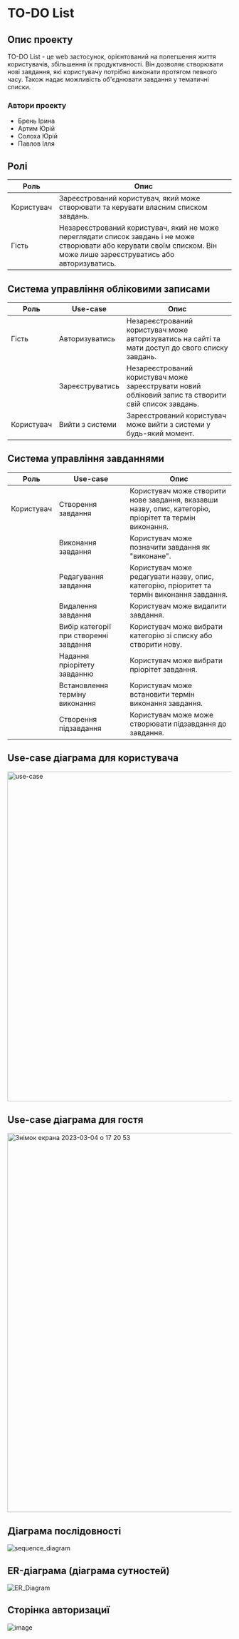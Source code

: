 # TO-DO List

## Опис проекту
TO-DO List - це web застосунок, орієнтований на полегшення життя користувачів, збільшення їх продуктивності. Він дозволяє створювати нові завдання, які користувачу потрібно виконати протягом певного часу. Також надає можливість об'єднювати завдання у тематичні списки.
### Автори проекту
- Брень Ірина
- Артим Юрій
- Солоха Юрій
- Павлов Ілля

## Ролі

| Роль | Опис |
| --- | --- |
| Користувач | Зареєстрований користувач, який може створювати та керувати власним списком завдань. |
| Гість | Незареєстрований користувач, який не може переглядати список завдань і не може створювати або керувати своїм списком. Він може лише зареєструватись або авторизуватись.|

## Система управління обліковими записами

| Роль | Use-case | Опис |
| --- | --- | --- |
| Гість | Авторизуватись | Незареєстрований користувач може авторизуватись на сайті та мати доступ до свого списку завдань. |
|  | Зареєструватись | Незареєстрований користувач може зареєструвати новий обліковий запис та створити свій список завдань. |
| Користувач | Вийти з системи | Зареєстрований користувач може вийти з системи у будь-який момент. |

## Система управління завданнями

| Роль | Use-case | Опис |
|------|----------|-------------|
| Користувач | Створення завдання | Користувач може створити нове завдання, вказавши назву, опис, категорію, пріорітет та термін виконання. |
| | Виконання завдання | Користувач може позначити завдання як "виконане". |
| | Редагування завдання | Користувач може редагувати назву, опис, категорію, пріоритет та термін виконання завдання. |
| | Видалення завдання | Користувач може видалити завдання. |
| | Вибір категорії при створенні завдання | Користувач може вибрати категорію зі списку або створити нову. |
| | Надання пріорітету завданню | Користувач може вибрати пріорітет завдання. |
| | Встановлення терміну виконання | Користувач може встановити термін виконання завдання. |
| | Створення підзавдання | Користувач може може створювати підзавдання до завдання. |


## Use-case діаграма для користувача
<img width="739" alt="use-case" src="https://user-images.githubusercontent.com/72044955/224844167-671a812c-60ed-4ca5-b64c-9287e5419560.png">

## Use-case діаграма для гостя
<img width="850" alt="Знімок екрана 2023-03-04 о 17 20 53" src="https://user-images.githubusercontent.com/92300715/222914474-f0980348-68db-4544-b8dd-55c6aeef9f6b.png">

##  Діаграма послідовності
![sequence_diagram](https://user-images.githubusercontent.com/72044955/224844715-4bc04e21-4169-423e-90ee-721fe2356d4f.png)

## ER-діаграма (діаграма сутностей)
![ER_Diagram](https://user-images.githubusercontent.com/72044955/224844926-c00ef501-eeef-4764-aa0e-23e83ba4fdff.png)
## Сторінка авторизациї
![image](https://user-images.githubusercontent.com/72785361/224847100-da8fbb1c-37d4-480f-8564-dceca6d788a9.png)


